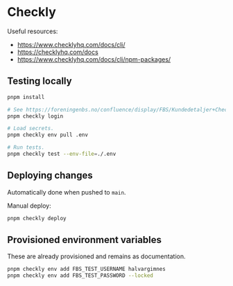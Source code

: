 # Checkly

Useful resources:

- https://www.checklyhq.com/docs/cli/
- https://checklyhq.com/docs
- https://www.checklyhq.com/docs/cli/npm-packages/

## Testing locally

```bash
pnpm install

# See https://foreningenbs.no/confluence/display/FBS/Kundedetaljer+Checkly
pnpm checkly login

# Load secrets.
pnpm checkly env pull .env

# Run tests.
pnpm checkly test --env-file=./.env
```

## Deploying changes

Automatically done when pushed to `main`.

Manual deploy:

```bash
pnpm checkly deploy
```

## Provisioned environment variables

These are already provisioned and remains as documentation.

```bash
pnpm checkly env add FBS_TEST_USERNAME halvargimnes
pnpm checkly env add FBS_TEST_PASSWORD --locked
```
